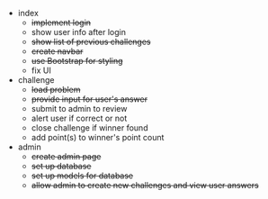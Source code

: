 * index
	* ~~implement login~~
	* show user info after login
	* ~~show list of previous challenges~~
	* ~~create navbar~~
	* ~~use Bootstrap for styling~~
	* fix UI
* challenge
	* ~~load problem~~
	* ~~provide input for user's answer~~
	* submit to admin to review
	* alert user if correct or not
	* close challenge if winner found
	* add point(s) to winner's point count
* admin
	* ~~create admin page~~
	* ~~set up database~~
	* ~~set up models for database~~
	* ~~allow admin to create new challenges and view user answers~~
